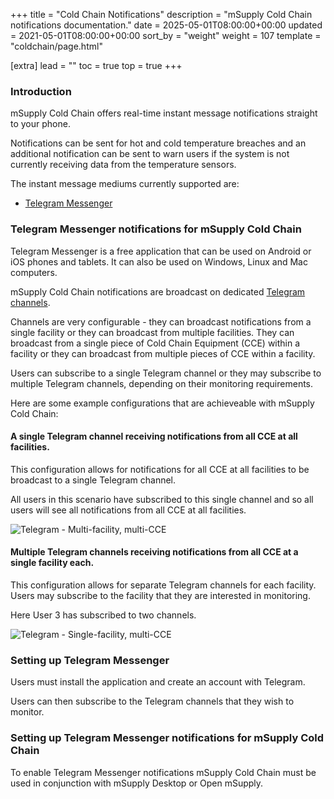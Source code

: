 +++
title = "Cold Chain Notifications"
description = "mSupply Cold Chain notifications documentation."
date = 2025-05-01T08:00:00+00:00
updated = 2021-05-01T08:00:00+00:00
sort_by = "weight"
weight = 107
template = "coldchain/page.html"

[extra]
lead = ""
toc = true
top = true
+++

### Introduction
mSupply Cold Chain offers real-time instant message notifications straight to your phone. 

Notifications can be sent for hot and cold temperature breaches and an additional notification can be sent to warn users if the system is not currently receiving data from the temperature sensors. 

The instant message mediums currently supported are: 

- <a href="https://telegram.org/">Telegram Messenger</a>

### Telegram Messenger notifications for mSupply Cold Chain 

Telegram Messenger is a free application that can be used on Android or iOS phones and tablets. 
It can also be used on Windows, Linux and Mac computers. 

mSupply Cold Chain notifications are broadcast on dedicated <a href="https://telegram.org/faq_channels
">Telegram channels</a>. 

Channels are very configurable - they can broadcast notifications from a single facility or they can broadcast from multiple facilities. They can broadcast from a single piece of Cold Chain Equipment (CCE) within a facility or they can broadcast from multiple pieces of CCE within a facility. 

Users can subscribe to a single Telegram channel or they may subscribe to multiple Telegram channels, depending on their monitoring requirements. 

Here are some example configurations that are achieveable with mSupply Cold Chain: 

#### A single Telegram channel receiving notifications from all CCE at all facilities. 

This configuration allows for notifications for all CCE at all facilities to be broadcast to a single Telegram channel. 

All users in this scenario have subscribed to this single channel and so all users will see all notifications from all CCE at all facilities. 

![Telegram - Multi-facility, multi-CCE](/coldchain/images/multi-facility-telegram.png)

#### Multiple Telegram channels receiving notifications from all CCE at a single facility each. 

This configuration allows for separate Telegram channels for each facility. Users may subscribe to the facility that they are interested in monitoring. 

Here User 3 has subscribed to two channels. 

![Telegram - Single-facility, multi-CCE](/coldchain/images/single-facility-telegram.png)

### Setting up Telegram Messenger

Users must install the application and create an account with Telegram. 

Users can then subscribe to the Telegram channels that they wish to monitor.

### Setting up Telegram Messenger notifications for mSupply Cold Chain 

To enable Telegram Messenger notifications mSupply Cold Chain must be used in conjunction with mSupply Desktop or Open mSupply. 




